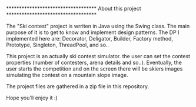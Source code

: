 *********************************** About this project ***********************************

The "Ski contest" project is wrriten in Java using the Swing class.
The main purpose of it is to get to know and implement design patterns.
The DP I implemented here are:
                                Decorator,
                                Deligator,
                                Builder,
                                Factory method,
                                Prototype,
                                Singleton,
                                ThreadPool,
                                and so..
                                

This project is an actually ski contest simulator.
the user can set the contest properties (number of contesters, arena details and so..).
Eventually, the user starts the competition and on the screen there will be skiers images simulating the contest on a mountain slope image.

The project files are gathered in a zip file in this repository.

Hope you'll enjoy it :)
                              
             
                            
                                



